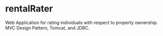 # rentalRater
Web Application for rating individuals with respect to property ownership. 
MVC Design Pattern,
Tomcat, and JDBC.
